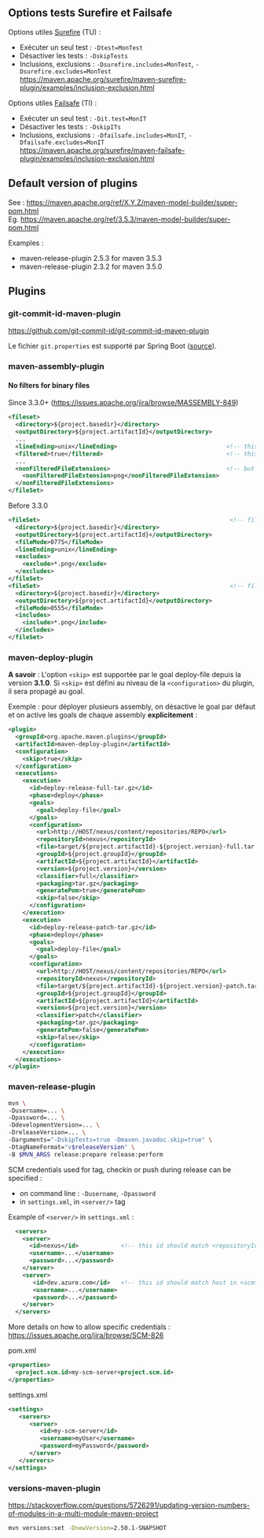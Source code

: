 ## Options tests Surefire et Failsafe

Options utiles [Surefire](https://maven.apache.org/surefire/maven-surefire-plugin) (TU) : 
- Exécuter un seul test : `-Dtest=MonTest`
- Désactiver les tests : `-DskipTests`
- Inclusions, exclusions : `-Dsurefire.includes=MonTest`, `-Dsurefire.excludes=MonTest` \
  https://maven.apache.org/surefire/maven-surefire-plugin/examples/inclusion-exclusion.html

Options utiles [Failsafe](https://maven.apache.org/surefire/maven-failsafe-plugin/) (TI) :
- Exécuter un seul test : `-Dit.test=MonIT`
- Désactiver les tests : `-DskipITs`
- Inclusions, exclusions : `-Dfailsafe.includes=MonIT`, `-Dfailsafe.excludes=MonIT` \
  https://maven.apache.org/surefire/maven-failsafe-plugin/examples/inclusion-exclusion.html

## Default version of plugins

See : https://maven.apache.org/ref/X.Y.Z/maven-model-builder/super-pom.html \
Eg. https://maven.apache.org/ref/3.5.3/maven-model-builder/super-pom.html

Examples : 
- maven-release-plugin 2.5.3 for maven 3.5.3
- maven-release-plugin 2.3.2 for maven 3.5.0

## Plugins

### git-commit-id-maven-plugin

https://github.com/git-commit-id/git-commit-id-maven-plugin

Le fichier `git.properties` est supporté par Spring Boot ([source](https://docs.spring.io/spring-boot/how-to/build.html#howto.build.generate-git-info)).

### maven-assembly-plugin

#### No filters for binary files

Since 3.3.0+ (https://issues.apache.org/jira/browse/MASSEMBLY-849)

```xml
<fileset>
  <directory>${project.basedir}</directory>
  <outputDirectory>${project.artifactId}</outputDirectory>
  ...
  <lineEnding>unix</lineEnding>                               <!-- this might rewrite files -->
  <filtered>true</filtered>                                   <!-- this too -->
  ...
  <nonFilteredFileExtensions>                                 <!-- but it won't affect files with these extensions -->
    <nonFilteredFileExtension>png</nonFilteredFileExtension>
  </nonFilteredFileExtensions>
</fileSet>
```

Before 3.3.0

```xml
<fileSet>                                                      <!-- fileset with rewriting (lineEnding, filtered, etc...) : text files -->
  <directory>${project.basedir}</directory>
  <outputDirectory>${project.artifactId}</outputDirectory>
  <fileMode>0775</fileMode>
  <lineEnding>unix</lineEnding>
  <excludes>
    <exclude>*.png</exclude>
  </excludes>
</fileSet>
<fileSet>                                                      <!-- fileset with no rewriting : binary files -->
  <directory>${project.basedir}</directory>
  <outputDirectory>${project.artifactId}</outputDirectory>
  <fileMode>0555</fileMode>
  <includes>
    <include>*.png</include>
  </includes>
</fileSet>	
```

### maven-deploy-plugin

**A savoir** : L'option `<skip>` est supportée par le goal deploy-file depuis la version **3.1.0**. Si `<skip>` est défini au niveau de la `<configuration>` du plugin, il sera propagé au goal.

Exemple : pour déployer plusieurs assembly, on désactive le goal par défaut et on active les goals de chaque assembly **explicitement** : 

```xml
<plugin>
  <groupId>org.apache.maven.plugins</groupId>
  <artifactId>maven-deploy-plugin</artifactId>
  <configuration>
    <skip>true</skip>
  </configuration>
  <executions>
    <execution>
      <id>deploy-release-full-tar.gz</id>
      <phase>deploy</phase>
      <goals>
        <goal>deploy-file</goal>
      </goals>
      <configuration>
        <url>http://HOST/nexus/content/repositories/REPO</url>
        <repositoryId>nexus</repositoryId>
        <file>target/${project.artifactId}-${project.version}-full.tar.gz</file>
        <groupId>${project.groupId}</groupId>
        <artifactId>${project.artifactId}</artifactId>
        <version>${project.version}</version>
        <classifier>full</classifier>
        <packaging>tar.gz</packaging>
        <generatePom>true</generatePom>
        <skip>false</skip>
      </configuration>
    </execution>
    <execution>
      <id>deploy-release-patch-tar.gz</id>
      <phase>deploy</phase>
      <goals>
        <goal>deploy-file</goal>
      </goals>
      <configuration>
        <url>http://HOST/nexus/content/repositories/REPO</url>
        <repositoryId>nexus</repositoryId>
        <file>target/${project.artifactId}-${project.version}-patch.tar.gz</file>
        <groupId>${project.groupId}</groupId>
        <artifactId>${project.artifactId}</artifactId>
        <version>${project.version}</version>
        <classifier>patch</classifier>
        <packaging>tar.gz</packaging>
        <generatePom>false</generatePom>
        <skip>false</skip>
      </configuration>
    </execution>
  </executions>
</plugin>
```

### maven-release-plugin

```sh
mvn \
-Dusername=... \
-Dpassword=... \
-DdevelopmentVersion=... \
-DreleaseVersion=... \
-Darguments="-DskipTests=true -Dmaven.javadoc.skip=true" \
-DtagNameFormat="v$releaseVersion" \
-B $MVN_ARGS release:prepare release:perform
```

SCM credentials used for tag, checkin or push during release can be specified :
- on command line : `-Dusername`, `-Dpassword`
- in `settings.xml`, in `<server/>` tag

Example of `<server/>` in `settings.xml` :

```xml
  <servers>
    <server>
      <id>nexus</id>            <!-- this id should match <repositoryId> in maven-deploy-plugin's configuration -->
      <username>...</username>
      <password>...</password>
    </server>
    <server>
       <id>dev.azure.com</id>   <!-- this id should match host in <scm>/<connection> and <scm>/<developerConnection> sections of pom.xml -->
       <username>...</username>
       <password>...</password>
    </server>
  </servers>
```

More details on how to allow specific credentials : https://issues.apache.org/jira/browse/SCM-826

pom.xml
```xml
<properties>
  <project.scm.id>my-scm-server<project.scm.id>
</properties>
```

settings.xml
```xml
<settings>  
   <servers>  
      <server>
         <id>my-scm-server</id>  
         <username>myUser</username>  
         <password>myPassword</password>  
      </server>   
   </servers>
</settings>
```

### versions-maven-plugin

https://stackoverflow.com/questions/5726291/updating-version-numbers-of-modules-in-a-multi-module-maven-project

```sh
mvn versions:set -DnewVersion=2.50.1-SNAPSHOT
```
